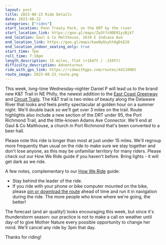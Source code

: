 ```yaml
---
layout: post
title: 2023-08-23 Ride Details
date: 2023-08-22
categories: ["rides"]
start_location: Penn Treaty Park, on the DRT by the river
start_location_link: https://goo.gl/maps/Zw3tfz9DE91yzBjk7
end_location: Gaul & Co Malthouse, 2619 E Indiana Ave
end_location_link: https://goo.gl/maps/kaeNyQsyhtAgDsE28
end_location_indoor_seating_only: true
start_time: 7pm
roll_time: 7:10pm
length_description: 15 miles, flat (+164ft / -159ft)
difficulty_description: Adventurous
ride_with_gps_link: https://ridewithgps.com/routes/44110003
route_image: 2023-08-23_route.png
---
```


This week, long-time Wednesday-nighter Daniel P will lead us to the brand new K&T Trail in NE Philly, the newest addition to the [East Coast Greenway](https://www.greenway.org/) and [Circuit Trails](https://circuittrails.org/). The K&T trail is two miles of beauty along the Delaware River that looks and feels pretty spectacular at golden hour on a summer night. We'll double back so we'll get over 3 miles on the trail. Route highlights also include a new section of the DRT under 95, the Port Richmond Trail, and the little-known Adams Ave Connector. We'll end at Gaul & Co Malthouse, a church in Port Richmond that's been converted to a beer hall.

Please note this ride is longer than most at just under 15 miles. We'll regroup more frequently than usual on the ride to make sure we stay together and don't lose anyone, as this may be unfamiliar territory for many riders. Please check out our How We Ride guide if you haven't before. Bring lights - it will get dark as we ride.

A few notes, complementary to our [How We Ride](https://wednightrides.org/how-we-ride/) guide:

* Stay behind the leader of the ride.
* If you ride with your phone or bike computer mounted on the bike, please [pin or download the route](https://ridewithgps.com/routes/44110003) ahead of time and run it in navigation during the ride. The more people who know where we're going, the better!

The forecast (and air quality!) looks encouraging this week, but since it's thunderstorm season: our practice is not to make a call on weather until day-of to give Mother Nature every possible opportunity to change her mind. We'll cancel any ride by 3pm that day.

Thanks for riding!
